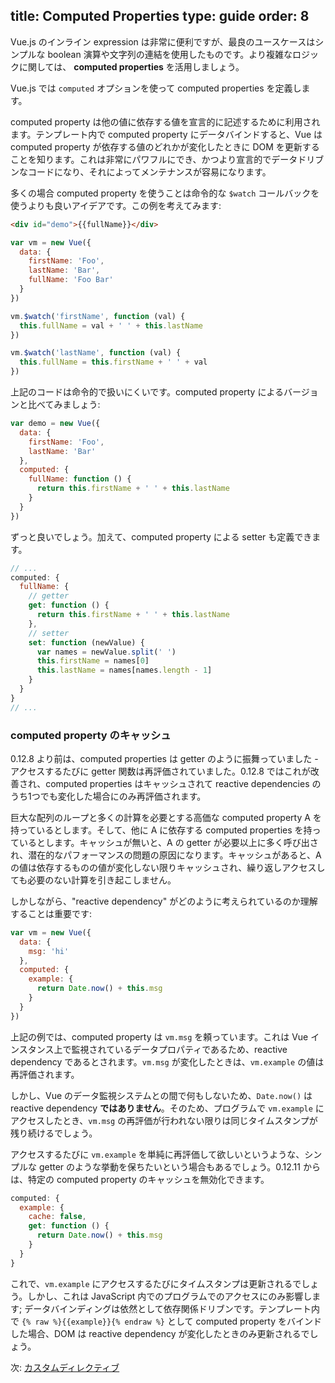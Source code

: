 title: Computed Properties
type: guide
order: 8
---

Vue.js のインライン expression は非常に便利ですが、最良のユースケースはシンプルな boolean 演算や文字列の連結を使用したものです。より複雑なロジックに関しては、 **computed properties** を活用しましょう。

Vue.js では `computed` オプションを使って computed properties を定義します。

computed property は他の値に依存する値を宣言的に記述するために利用されます。テンプレート内で computed property にデータバインドすると、Vue は computed property が依存する値のどれかが変化したときに DOM を更新することを知ります。これは非常にパワフルにでき、かつより宣言的でデータドリブンなコードになり、それによってメンテナンスが容易になります。

多くの場合 computed property を使うことは命令的な `$watch` コールバックを使うよりも良いアイデアです。この例を考えてみます:

``` html
<div id="demo">{{fullName}}</div>
```

``` js
var vm = new Vue({
  data: {
    firstName: 'Foo',
    lastName: 'Bar',
    fullName: 'Foo Bar'
  }
})

vm.$watch('firstName', function (val) {
  this.fullName = val + ' ' + this.lastName
})

vm.$watch('lastName', function (val) {
  this.fullName = this.firstName + ' ' + val
})
```

上記のコードは命令的で扱いにくいです。computed property によるバージョンと比べてみましょう:

``` js
var demo = new Vue({
  data: {
    firstName: 'Foo',
    lastName: 'Bar'
  },
  computed: {
    fullName: function () {
      return this.firstName + ' ' + this.lastName
    }
  }
})
```

ずっと良いでしょう。加えて、computed property による setter も定義できます。

``` js
// ...
computed: {
  fullName: {
    // getter
    get: function () {
      return this.firstName + ' ' + this.lastName
    },
    // setter
    set: function (newValue) {
      var names = newValue.split(' ')
      this.firstName = names[0]
      this.lastName = names[names.length - 1]
    }
  }
}
// ...
```

### computed property のキャッシュ

0.12.8 より前は、computed properties は getter のように振舞っていました - アクセスするたびに getter 関数は再評価されていました。0.12.8 ではこれが改善され、computed properties はキャッシュされて reactive dependencies のうち1つでも変化した場合にのみ再評価されます。

巨大な配列のループと多くの計算を必要とする高価な computed property A を持っているとします。そして、他に A に依存する computed properties を持っているとします。キャッシュが無いと、A の getter が必要以上に多く呼び出され、潜在的なパフォーマンスの問題の原因になります。キャッシュがあると、A の値は依存するものの値が変化しない限りキャッシュされ、繰り返しアクセスしても必要のない計算を引き起こしません。

しかしながら、"reactive dependency" がどのように考えられているのか理解することは重要です:

``` js
var vm = new Vue({
  data: {
    msg: 'hi'
  },
  computed: {
    example: {
      return Date.now() + this.msg
    }
  }
})
```

上記の例では、computed property は `vm.msg` を頼っています。これは Vue インスタンス上で監視されているデータプロパティであるため、reactive dependency であるとされます。`vm.msg` が変化したときは、`vm.example` の値は再評価されます。

しかし、Vue のデータ監視システムとの間で何もしないため、`Date.now()` は reactive dependency **ではありません**。そのため、プログラムで `vm.example` にアクセスしたとき、`vm.msg` の再評価が行われない限りは同じタイムスタンプが残り続けるでしょう。

アクセスするたびに `vm.example` を単純に再評価して欲しいというような、シンプルな getter のような挙動を保ちたいという場合もあるでしょう。0.12.11 からは、特定の computed property のキャッシュを無効化できます。

``` js
computed: {
  example: {
    cache: false,
    get: function () {
      return Date.now() + this.msg
    }
  }
}
```

これで、`vm.example` にアクセスするたびにタイムスタンプは更新されるでしょう。しかし、これは JavaScript 内でのプログラムでのアクセスにのみ影響します; データバインディングは依然として依存関係ドリブンです。テンプレート内で `{% raw %}{{example}}{% endraw %}` として computed property をバインドした場合、DOM は reactive dependency が変化したときのみ更新されるでしょう。

次: [カスタムディレクティブ](/guide/custom-directive.html)
